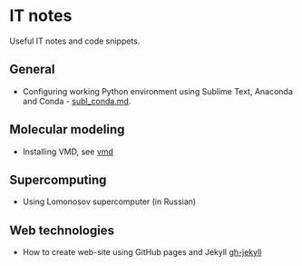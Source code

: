 # IT notes
Useful IT notes and code snippets.

## General
- Configuring working Python environment using Sublime Text, Anaconda and Conda - [subl_conda.md](subl_conda.md).

## Molecular modeling
- Installing VMD, see [vmd](vmd)

## Supercomputing
- Using Lomonosov supercomputer (in Russian)

## Web technologies
- How to create web-site using GitHub pages and Jekyll [gh-jekyll](gh-jekyll.md)
